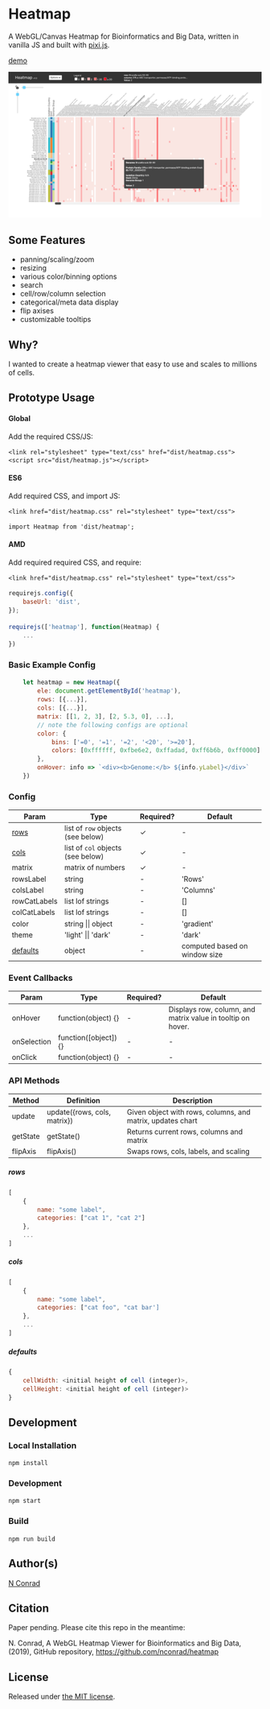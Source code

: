 # Heatmap

A WebGL/Canvas Heatmap for Bioinformatics and Big Data, written in vanilla JS and built with [pixi.js](http://www.pixijs.com/).

[demo](https://nconrad.github.io/heatmap/demo/)

![screenshot](demo/screenshot.png)


## Some Features

- panning/scaling/zoom
- resizing
- various color/binning options
- search
- cell/row/column selection
- categorical/meta data display
- flip axises
- customizable tooltips



## Why?

I wanted to create a heatmap viewer that easy to use and scales to millions of cells.


## Prototype Usage

#### Global

Add the required CSS/JS:

```
<link rel="stylesheet" type="text/css" href="dist/heatmap.css">
<script src="dist/heatmap.js"></script>
```

#### ES6

Add required CSS, and import JS:

```
<link href="dist/heatmap.css" rel="stylesheet" type="text/css">
```

```
import Heatmap from 'dist/heatmap';
```

#### AMD

Add required required CSS, and require:

```
<link href="dist/heatmap.css" rel="stylesheet" type="text/css">
```

```javascript
requirejs.config({
    baseUrl: 'dist',
});

requirejs(['heatmap'], function(Heatmap) {
    ...
})
```

### Basic Example Config

```javascript
    let heatmap = new Heatmap({
        ele: document.getElementById('heatmap'),
        rows: [{...}],
        cols: [{...}],
        matrix: [[1, 2, 3], [2, 5.3, 0], ...],
        // note the following configs are optional
        color: {
            bins: ['=0', '=1', '=2', '<20', '>=20'],
            colors: [0xffffff, 0xfbe6e2, 0xffadad, 0xff6b6b, 0xff0000]
        },
        onHover: info => `<div><b>Genome:</b> ${info.yLabel}</div>`
    })
```

### Config

| Param                 | Type                              | Required? | Default                                                     |
|-----------------------|-----------------------------------|-----------|-------------------------------------------------------------|
| [rows](#rows)         | list of `row` objects (see below) | &check;   | -                                                           |
| [cols](#cols)         | list of `col` objects (see below) | &check;   | -                                                           |
| matrix                | matrix of numbers                 | &check;   | -                                                           |
| rowsLabel             | string                            | -         | 'Rows'                                                      |
| colsLabel             | string                            | -         | 'Columns'                                                   |
| rowCatLabels          | list lof strings                  | -         | []                                                          |
| colCatLabels          | list lof strings                  | -         | []                                                          |
| color                 | string \|\| object                | -         | 'gradient'                                                  |
| theme                 | 'light' \|\| 'dark'               | -         | 'dark'                                                      |
| [defaults](#defaults) | object                            | -         | computed based on window size                               |

### Event Callbacks

| Param       | Type                  | Required? | Default                                                     |
|-------------|-----------------------|-----------|-------------------------------------------------------------|
| onHover     | function(object) {}   | -         | Displays row, column, and matrix value in tooltip on hover. |
| onSelection | function([object]) {} | -         | -                                                           |
| onClick     | function(object) {}   | -         | -                                                           |

### API Methods

| Method   | Definition                   | Description                                                |
|----------|------------------------------|------------------------------------------------------------|
| update   | update({rows, cols, matrix}) | Given object with rows, columns, and matrix, updates chart |
| getState | getState()                   | Returns current rows, columns and matrix                   |
| flipAxis | flipAxis()                   | Swaps rows, cols, labels, and scaling                      |



##### rows
```javascript
[
    {
        name: "some label",
        categories: ["cat 1", "cat 2"]
    },
    ...
]
```

##### cols
```javascript
[
    {
        name: "some label",
        categories: ["cat foo", "cat bar']
    },
    ...
]
```

##### defaults
```javascript
{
    cellWidth: <initial height of cell (integer)>,
    cellHeight: <initial height of cell (integer)>
}
```


## Development

### Local Installation

```
npm install
```


### Development

```
npm start
```


### Build

```
npm run build
```


## Author(s)

[N Conrad](https://github.com/nconrad)


## Citation

Paper pending.  Please cite this repo in the meantime:

N. Conrad, A WebGL Heatmap Viewer for Bioinformatics and Big Data, (2019), GitHub repository, https://github.com/nconrad/heatmap


## License

Released under [the MIT license](https://github.com/nconrad/heatmap/blob/master/LICENSE).



